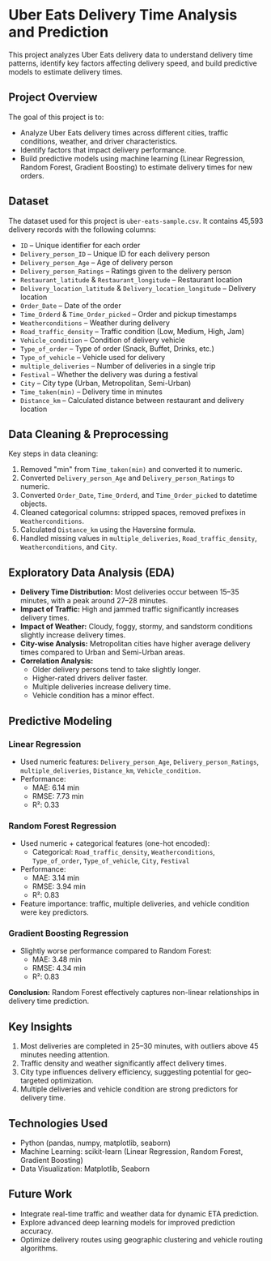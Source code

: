 # Uber Eats Delivery Time Analysis and Prediction

This project analyzes Uber Eats delivery data to understand delivery time patterns, identify key factors affecting delivery speed, and build predictive models to estimate delivery times. 

## Project Overview
The goal of this project is to:  
- Analyze Uber Eats delivery times across different cities, traffic conditions, weather, and driver characteristics.  
- Identify factors that impact delivery performance.  
- Build predictive models using machine learning (Linear Regression, Random Forest, Gradient Boosting) to estimate delivery times for new orders.  

## Dataset
The dataset used for this project is `uber-eats-sample.csv`. It contains 45,593 delivery records with the following columns:  

- `ID` – Unique identifier for each order  
- `Delivery_person_ID` – Unique ID for each delivery person  
- `Delivery_person_Age` – Age of delivery person  
- `Delivery_person_Ratings` – Ratings given to the delivery person  
- `Restaurant_latitude` & `Restaurant_longitude` – Restaurant location  
- `Delivery_location_latitude` & `Delivery_location_longitude` – Delivery location  
- `Order_Date` – Date of the order  
- `Time_Orderd` & `Time_Order_picked` – Order and pickup timestamps  
- `Weatherconditions` – Weather during delivery  
- `Road_traffic_density` – Traffic condition (Low, Medium, High, Jam)  
- `Vehicle_condition` – Condition of delivery vehicle  
- `Type_of_order` – Type of order (Snack, Buffet, Drinks, etc.)  
- `Type_of_vehicle` – Vehicle used for delivery  
- `multiple_deliveries` – Number of deliveries in a single trip  
- `Festival` – Whether the delivery was during a festival  
- `City` – City type (Urban, Metropolitan, Semi-Urban)  
- `Time_taken(min)` – Delivery time in minutes  
- `Distance_km` – Calculated distance between restaurant and delivery location  

## Data Cleaning & Preprocessing
Key steps in data cleaning:  
1. Removed "min" from `Time_taken(min)` and converted it to numeric.  
2. Converted `Delivery_person_Age` and `Delivery_person_Ratings` to numeric.  
3. Converted `Order_Date`, `Time_Orderd`, and `Time_Order_picked` to datetime objects.  
4. Cleaned categorical columns: stripped spaces, removed prefixes in `Weatherconditions`.  
5. Calculated `Distance_km` using the Haversine formula.  
6. Handled missing values in `multiple_deliveries`, `Road_traffic_density`, `Weatherconditions`, and `City`.  

## Exploratory Data Analysis (EDA)
- **Delivery Time Distribution:** Most deliveries occur between 15–35 minutes, with a peak around 27–28 minutes.  
- **Impact of Traffic:** High and jammed traffic significantly increases delivery times.  
- **Impact of Weather:** Cloudy, foggy, stormy, and sandstorm conditions slightly increase delivery times.  
- **City-wise Analysis:** Metropolitan cities have higher average delivery times compared to Urban and Semi-Urban areas.  
- **Correlation Analysis:**  
  - Older delivery persons tend to take slightly longer.  
  - Higher-rated drivers deliver faster.  
  - Multiple deliveries increase delivery time.  
  - Vehicle condition has a minor effect.  

## Predictive Modeling

### Linear Regression
- Used numeric features: `Delivery_person_Age`, `Delivery_person_Ratings`, `multiple_deliveries`, `Distance_km`, `Vehicle_condition`.  
- Performance:  
  - MAE: 6.14 min  
  - RMSE: 7.73 min  
  - R²: 0.33  

### Random Forest Regression
- Used numeric + categorical features (one-hot encoded):  
  - Categorical: `Road_traffic_density`, `Weatherconditions`, `Type_of_order`, `Type_of_vehicle`, `City`, `Festival`  
- Performance:  
  - MAE: 3.14 min  
  - RMSE: 3.94 min  
  - R²: 0.83  
- Feature importance: traffic, multiple deliveries, and vehicle condition were key predictors.  

### Gradient Boosting Regression
- Slightly worse performance compared to Random Forest:  
  - MAE: 3.48 min  
  - RMSE: 4.34 min  
  - R²: 0.83  

**Conclusion:** Random Forest effectively captures non-linear relationships in delivery time prediction.  

## Key Insights
1. Most deliveries are completed in 25–30 minutes, with outliers above 45 minutes needing attention.  
2. Traffic density and weather significantly affect delivery times.  
3. City type influences delivery efficiency, suggesting potential for geo-targeted optimization.  
4. Multiple deliveries and vehicle condition are strong predictors for delivery time.  

## Technologies Used
- Python (pandas, numpy, matplotlib, seaborn)  
- Machine Learning: scikit-learn (Linear Regression, Random Forest, Gradient Boosting)  
- Data Visualization: Matplotlib, Seaborn  

## Future Work
- Integrate real-time traffic and weather data for dynamic ETA prediction.  
- Explore advanced deep learning models for improved prediction accuracy.  
- Optimize delivery routes using geographic clustering and vehicle routing algorithms.  
